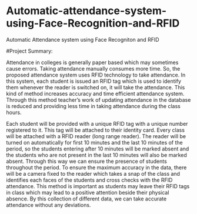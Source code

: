 # Automatic-attendance-system-using-Face-Recognition-and-RFID
Automatic Attendance system using Face Recogniton and RFID


#Project Summary:


Attendance in colleges is generally paper based which may sometimes cause errors. Taking attendance manually consumes more time. So, the proposed attendance system uses RFID technology to take attendance. In this system, each student is issued an RFID tag which is used to identify them whenever the reader is switched on, it will take the attendance. This kind of method increases accuracy and time efficient attendance system. Through this method teacher’s work of updating attendance in the database is reduced and providing less time in taking attendance during the class hours.


Each student will be provided with a unique RFID tag with a unique number registered to it. This tag will be attached to their identity card. Every class will be attached with a RFID reader (long range reader). The reader will be turned on automatically for first 10 minutes and the last 10 minutes of the period, so the students entering after 10 minutes will be marked absent and the students who are not present in the last 10 minutes will also be marked absent. Through this way we can ensure the presence of students throughout the period. To ensure the maximum accuracy in the data, there will be a camera fixed to the reader which takes a snap of the class and identifies each faces of the students and cross checks with the RFID attendance. This method is important as students may leave their RFID tags in class which may lead to a positive attention beside their physical absence. By this collection of different data, we can take accurate attendance without any deviations.
